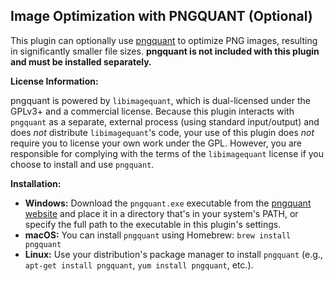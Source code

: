 ## Image Optimization with PNGQUANT (Optional)

This plugin can optionally use [pngquant](https://pngquant.org/) to optimize PNG images, resulting in significantly smaller file sizes.  **pngquant is not included with this plugin and must be installed separately.**

**License Information:**

pngquant is powered by `libimagequant`, which is dual-licensed under the GPLv3+ and a commercial license.  Because this plugin interacts with `pngquant` as a separate, external process (using standard input/output) and does *not* distribute `libimagequant`'s code, your use of this plugin does *not* require you to license your own work under the GPL.  However, you are responsible for complying with the terms of the `libimagequant` license if you choose to install and use `pngquant`.

**Installation:**

*   **Windows:** Download the `pngquant.exe` executable from the [pngquant website](https://pngquant.org/) and place it in a directory that's in your system's PATH, or specify the full path to the executable in this plugin's settings.
*   **macOS:** You can install `pngquant` using Homebrew: `brew install pngquant`
*   **Linux:** Use your distribution's package manager to install `pngquant` (e.g., `apt-get install pngquant`, `yum install pngquant`, etc.).